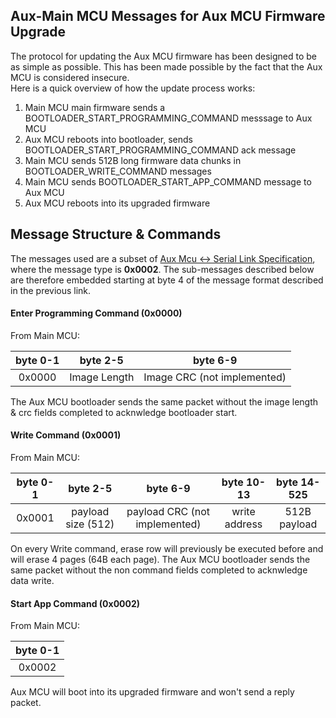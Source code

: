 ## Aux-Main MCU Messages for Aux MCU Firmware Upgrade

The protocol for updating the Aux MCU firmware has been designed to be as simple as possible. This has been made possible by the fact that the Aux MCU is considered insecure.  
Here is a quick overview of how the update process works:  
1. Main MCU main firmware sends a BOOTLOADER_START_PROGRAMMING_COMMAND messsage to Aux MCU  
2. Aux MCU reboots into bootloader, sends BOOTLOADER_START_PROGRAMMING_COMMAND ack message  
3. Main MCU sends 512B long firmware data chunks in BOOTLOADER_WRITE_COMMAND messages  
4. Main MCU sends BOOTLOADER_START_APP_COMMAND message to Aux MCU  
5. Aux MCU reboots into its upgraded firmware  
  
  
## Message Structure & Commands

The messages used are a subset of [Aux Mcu <-> Serial Link Specification](aux_main_mcu_protocol.md), where the message type is __0x0002__. The sub-messages described below are therefore embedded starting at byte 4 of the message format described in the previous link.

#### Enter Programming Command (0x0000)

From Main MCU:  

| byte 0-1 | byte 2-5 | byte 6-9 |
|:-:|:-:|:-:|
| 0x0000 | Image Length | Image CRC (not implemented) |

The Aux MCU bootloader sends the same packet without the image length & crc fields completed to acknwledge bootloader start.


#### Write Command (0x0001)
  
From Main MCU:   
  
| byte 0-1 | byte 2-5 | byte 6-9 | byte 10-13 | byte 14-525 |
|:-:|:-:|:-:|:-:|:-:|
| 0x0001 | payload size (512) | payload CRC (not implemented) | write address | 512B payload |

On every Write command, erase row will previously be executed before and will erase 4 pages (64B each page).
The Aux MCU bootloader sends the same packet without the non command fields completed to acknwledge data write.


#### Start App Command (0x0002)
  
From Main MCU:   
  
| byte 0-1 |
|:-:|
| 0x0002 |

Aux MCU will boot into its upgraded firmware and won't send a reply packet.
